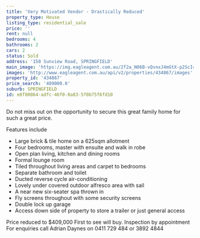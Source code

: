 ```yaml
---
title: 'Very Motivated Vendor - Drastically Reduced'
property_type: House
listing_type: residential_sale
price: ''
rent: null
bedrooms: 4
bathrooms: 2
cars: 2
status: Sold
address: '150 Sunview Road, SPRINGFIELD'
main_image: 'https://img.eagleagent.com.au/2f2a_N06B-vQvnxJ4mGtX-p2ScI=/1280x854/smart/https://s3-us-west-2.amazonaws.com/eagleagent-orig/images/6818442/104547683-image-M.jpg'
images: 'http://www.eagleagent.com.au/api/v2/properties/434867/images'
property_id: '434867'
price_search: '409000.0'
suburb: SPRINGFIELD
id: e8f80864-adfc-46f0-8a83-5f0b75f6fd10
---
```

Do not miss out on the opportunity to secure this great family home for such a great price.

Features include

- Large brick & tile home on a 625sqm allotment
- Four bedrooms, master with ensuite and walk in robe
- Open plan living, kitchen and dining rooms
- Formal lounge room
- Tiled throughout living areas and carpet to bedrooms
- Separate bathroom and toilet
- Ducted reverse cycle air-conditioning
- Lovely under covered outdoor alfresco area with sail
- A near new six-seater spa thrown in
- Fly screens throughout with some security screens
- Double lock up garage
- Access down side of property to store a trailer or just general access

Price reduced to $409,000
First to see will buy.
Inspection by appointment
For enquiries call Adrian Daynes on 0411 729 484 or 3892 4844